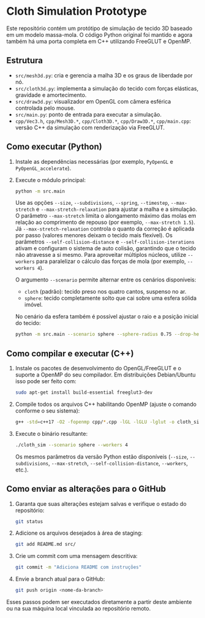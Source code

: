 # Cloth Simulation Prototype

Este repositório contém um protótipo de simulação de tecido 3D baseado em um modelo massa-mola. O código Python original foi
mantido e agora também há uma porta completa em C++ utilizando FreeGLUT e OpenMP.

## Estrutura
- `src/mesh3d.py`: cria e gerencia a malha 3D e os graus de liberdade por nó.
- `src/cloth3d.py`: implementa a simulação do tecido com forças elásticas, gravidade e amortecimento.
- `src/draw3d.py`: visualizador em OpenGL com câmera esférica controlada pelo mouse.
- `src/main.py`: ponto de entrada para executar a simulação.
- `cpp/Vec3.h`, `cpp/Mesh3D.*`, `cpp/Cloth3D.*`, `cpp/Draw3D.*`, `cpp/main.cpp`: versão C++ da simulação com renderização via
  FreeGLUT.

## Como executar (Python)
1. Instale as dependências necessárias (por exemplo, `PyOpenGL` e `PyOpenGL_accelerate`).
2. Execute o módulo principal:
   ```bash
   python -m src.main
   ```
   Use as opções `--size`, `--subdivisions`, `--spring`, `--timestep`, `--max-stretch` e `--max-stretch-relaxation` para ajustar a malha e a simulação.
   O parâmetro `--max-stretch` limita o alongamento máximo das molas em relação ao comprimento de repouso (por exemplo, `--max-stretch 1.5`).
   Já `--max-stretch-relaxation` controla o quanto da correção é aplicada por passo (valores menores deixam o tecido mais flexível).
   Os parâmetros `--self-collision-distance` e `--self-collision-iterations` ativam e configuram o sistema de auto colisão, garantindo que o tecido não atravesse a si mesmo.
   Para aproveitar múltiplos núcleos, utilize `--workers` para paralelizar o cálculo das forças de mola (por exemplo, `--workers 4`).

   O argumento `--scenario` permite alternar entre os cenários disponíveis:
   - `cloth` (padrão): tecido preso nos quatro cantos, suspenso no ar.
   - `sphere`: tecido completamente solto que cai sobre uma esfera sólida imóvel.

   No cenário da esfera também é possível ajustar o raio e a posição inicial do tecido:
   ```bash
   python -m src.main --scenario sphere --sphere-radius 0.75 --drop-height 1.0
   ```

## Como compilar e executar (C++)
1. Instale os pacotes de desenvolvimento do OpenGL/FreeGLUT e o suporte a OpenMP do seu compilador. Em distribuições Debian/Ubuntu
   isso pode ser feito com:
   ```bash
   sudo apt-get install build-essential freeglut3-dev
   ```
2. Compile todos os arquivos C++ habilitando OpenMP (ajuste o comando conforme o seu sistema):
   ```bash
   g++ -std=c++17 -O2 -fopenmp cpp/*.cpp -lGL -lGLU -lglut -o cloth_sim
   ```
3. Execute o binário resultante:
   ```bash
   ./cloth_sim --scenario sphere --workers 4
   ```
   Os mesmos parâmetros da versão Python estão disponíveis (`--size`, `--subdivisions`, `--max-stretch`, `--self-collision-distance`,
   `--workers`, etc.).

## Como enviar as alterações para o GitHub
1. Garanta que suas alterações estejam salvas e verifique o estado do repositório:
   ```bash
   git status
   ```
2. Adicione os arquivos desejados à área de staging:
   ```bash
   git add README.md src/
   ```
3. Crie um commit com uma mensagem descritiva:
   ```bash
   git commit -m "Adiciona README com instruções"
   ```
4. Envie a branch atual para o GitHub:
   ```bash
   git push origin <nome-da-branch>
   ```

Esses passos podem ser executados diretamente a partir deste ambiente ou na sua máquina local vinculada ao repositório remoto.

